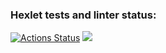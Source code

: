 ### Hexlet tests and linter status:
[![Actions Status](https://github.com/Daxping/java-project-lvl1/workflows/hexlet-check/badge.svg)](https://github.com/Daxping/java-project-lvl1/actions)
<a href="https://codeclimate.com/github/Daxping/java-project-lvl1/maintainability"><img src="https://api.codeclimate.com/v1/badges/0084c8e444ef7dd26e47/maintainability" /></a>
